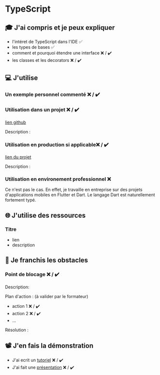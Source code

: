 # TypeScript


## 🎓 J'ai compris et je peux expliquer

- l'intéret de TypeScript dans l'IDE ✅
- les types de bases ✅
- comment et pourquoi étendre une interface ❌ / ✔️
- les classes et les decorators ❌ / ✔️

## 💻 J'utilise

### Un exemple personnel commenté ❌ / ✔️

### Utilisation dans un projet ❌ / ✔️

[lien github](https://github.com/KevinNizet/the-good-corner/tree/graphQL)

Description :

### Utilisation en production si applicable❌ / ✔️

[lien du projet](...)

Description :

### Utilisation en environement professionnel ❌ 

Ce n'est pas le cas. En effet, je travaille en entreprise sur des projets d'applications mobiles en Flutter et Dart. Le langage Dart est naturellement fortement typé. 

## 🌐 J'utilise des ressources

### Titre

- lien
- description

## 🚧 Je franchis les obstacles

### Point de blocage ❌ / ✔️

Description:

Plan d'action : (à valider par le formateur)

- action 1 ❌ / ✔️
- action 2 ❌ / ✔️
- ...

Résolution :

## 📽️ J'en fais la démonstration

- J'ai ecrit un [tutoriel](...) ❌ / ✔️
- J'ai fait une [présentation](...) ❌ / ✔️
